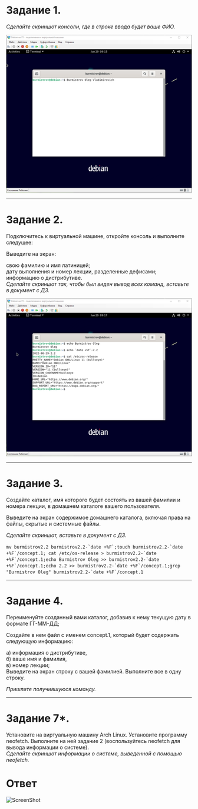 # Задание 1.
*Сделайте скриншот консоли, где в строке ввода будет ваше ФИО.*

![ScreenShot](https://github.com/pendolf1984/netology/blob/main/lesson2.2/1.png)


---

# Задание 2.
Подключитесь к виртуальной машине, откройте консоль и выполните следущее:  

Выведите на экран:  

свою фамилию и имя латиницей;  
дату выполнения и номер лекции, разделенные дефисами;  
информацию о дистрибутиве.  
*Сделайте скриншот так, чтобы был виден вывод всех команд, вставьте в документ с ДЗ.*

![ScreenShot](https://github.com/pendolf1984/netology/blob/main/lesson2.2/2.png)


---


# Задание 3.
Создайте каталог, имя которого будет состоять из вашей фамилии и номера лекции, в домашнем каталоге вашего пользователя.  

Выведите на экран содержимое домашнего каталога, включая права на файлы, скрытые и системные файлы.  

*Сделайте скриншот, вставьте в документ с ДЗ.*

```mv burmistrov2.2 burmistrov2.2-`date +%F`;touch burmistrov2.2-`date +%F`/concept.1; cat /etc/os-release > burmistrov2.2-`date +%F`/concept.1;echo Burmistrov Oleg >> burmistrov2.2-`date +%F`/concept.1;echo 2.2 >> burmistrov2.2-`date +%F`/concept.1;grep "Burmistrov Oleg" burmistrov2.2-`date +%F`/concept.1```

---

# Задание 4.
Переименуйте созданный вами каталог, добавив к нему текущую дату в формате ГГ-ММ-ДД;  

Создайте в нем файл с именем concept.1, который будет содержать следующую информацию:  

а) информация о дистрибутиве,  
б) ваше имя и фамилия,  
в) номер лекции;  
Выведите на экран строку с вашей фамилией. Выполните все в одну строку.  

*Пришлите получившуюся команду.*  

---

# Задание 7*.
Установите на виртуальную машину Arch Linux. Установите программу neofetch. Выполните на ней задание 2 (воспользуйтесь neofetch для вывода информации о системе).  
*Сделайте скриншот информации о системе, выведенной с помощью neofetch.*

# Ответ
![ScreenShot](https://github.com/pendolf1984/netology/blob/main/lesson2.2/Arch.PNG)
